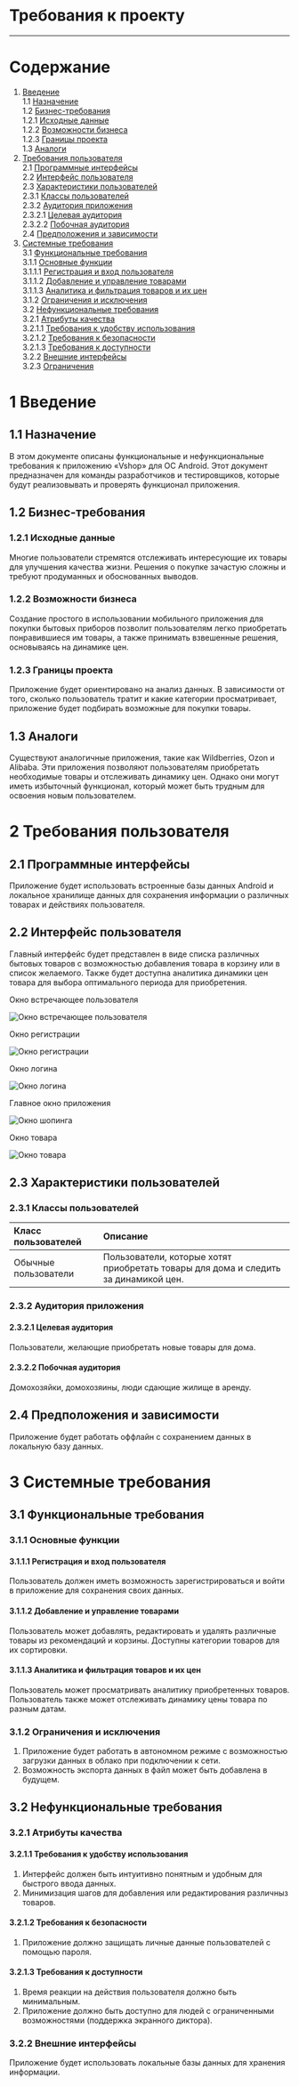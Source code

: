 # Требования к проекту

---

# Содержание
1. [Введение](#intro)  
1.1 [Назначение](#appointment)  
1.2 [Бизнес-требования](#business_requirements)  
1.2.1 [Исходные данные](#initial_data)  
1.2.2 [Возможности бизнеса](#business_opportunities)  
1.2.3 [Границы проекта](#project_boundary)  
1.3 [Аналоги](#analogues)  
2. [Требования пользователя](#user_requirements)  
2.1 [Программные интерфейсы](#software_interfaces)  
2.2 [Интерфейс пользователя](#user_interface)  
2.3 [Характеристики пользователей](#user_specifications)  
2.3.1 [Классы пользователей](#user_classes)  
2.3.2 [Аудитория приложения](#application_audience)  
2.3.2.1 [Целевая аудитория](#target_audience)  
2.3.2.2 [Побочная аудитория](#collateral_audience)  
2.4 [Предположения и зависимости](#assumptions_and_dependencies)  
3. [Системные требования](#system_requirements)  
3.1 [Функциональные требования](#functional_requirements)  
3.1.1 [Основные функции](#main_functions)  
3.1.1.1 [Регистрация и вход пользователя](#user_registration_login)  
3.1.1.2 [Добавление и управление товарами](#manage_product)  
3.1.1.3 [Аналитика и фильтрация товаров и их цен](#product_analytics)  
3.1.2 [Ограничения и исключения](#restrictions_and_exclusions)  
3.2 [Нефункциональные требования](#non-functional_requirements)  
3.2.1 [Атрибуты качества](#quality_attributes)  
3.2.1.1 [Требования к удобству использования](#requirements_for_ease_of_use)    
3.2.1.2 [Требования к безопасности](#security_requirements)  
3.2.1.3 [Требования к доступности](#access_requirements)  
3.2.2 [Внешние интерфейсы](#external_interfaces)  
3.2.3 [Ограничения](#restrictions)  

<a name="intro"/>

# 1 Введение

<a name="appointment"/>

## 1.1 Назначение
В этом документе описаны функциональные и нефункциональные требования к приложению «Vshop» для ОС Android. Этот документ предназначен для команды разработчиков и тестировщиков, которые будут реализовывать и проверять функционал приложения.

<a name="business_requirements"/>

## 1.2 Бизнес-требования

<a name="initial_data"/>

### 1.2.1 Исходные данные
Многие пользователи стремятся отслеживать интересующие их товары для улучшения качества жизни. Решения о покупке зачастую сложны и требуют продуманных и обоснованных выводов.

<a name="business_opportunities"/>

### 1.2.2 Возможности бизнеса
Создание простого в использовании мобильного приложения для покупки бытовых приборов позволит пользователям легко приобретать понравившиеся им товары, а также принимать взвешенные решения, основываясь на динамике цен.

<a name="project_boundary"/>

### 1.2.3 Границы проекта
Приложение будет ориентировано на анализ данных. В зависимости от того, сколько пользователь тратит и какие категории просматривает, приложение будет подбирать возможные для покупки товары.

<a name="analogues"/>

## 1.3 Аналоги
Существуют аналогичные приложения, такие как Wildberries, Ozon и Alibaba. Эти приложения позволяют пользователям приобретать необходимые товары и отслеживать динамику цен. Однако они могут иметь избыточный функционал, который может быть трудным для освоения новым пользователем.

<a name="user_requirements"/>

# 2 Требования пользователя

<a name="software_interfaces"/>

## 2.1 Программные интерфейсы
Приложение будет использовать встроенные базы данных Android и локальное хранилище данных для сохранения информации о различных товарах и действиях пользователя.

<a name="user_interface"/>

## 2.2 Интерфейс пользователя
Главный интерфейс будет представлен в виде списка различных бытовых товаров с возможностью добавления товара в корзину или в список желаемого. Также будет доступна аналитика динамики цен товара для выбора оптимального периода для приобретения.

Окно встречающее пользователя 

![Окно встречающее пользователя](https://github.com/vladmoiseev/Vshop/blob/master/Mockups/Main.png)

Окно регистрации

![Окно регистрации](https://github.com/vladmoiseev/Vshop/blob/master/Mockups/Register.png)

Окно логина

![Окно логина](https://github.com/vladmoiseev/Vshop/blob/master/Mockups/Login.png)

Главное окно приложения

![Окно шопинга](https://github.com/vladmoiseev/Vshop/blob/master/Mockups/Shopping.png)

Окно товара

![Окно товара](https://github.com/vladmoiseev/Vshop/blob/master/Mockups/ProductPage.png)

<a name="user_specifications"/>

## 2.3 Характеристики пользователей

<a name="user_classes"/>

### 2.3.1 Классы пользователей
| Класс пользователей | Описание |
|:---|:---|
| Обычные пользователи | Пользователи, которые хотят приобретать товары для дома и следить за динамикой цен. |

<a name="application_audience"/>

### 2.3.2 Аудитория приложения

<a name="target_audience"/>

#### 2.3.2.1 Целевая аудитория
Пользователи, желающие приобретать новые товары для дома.

<a name="collateral_audience"/>

#### 2.3.2.2 Побочная аудитория
Домохозяйки, домохозяины, люди сдающие жилище в аренду.

<a name="assumptions_and_dependencies"/>

## 2.4 Предположения и зависимости
Приложение будет работать оффлайн с сохранением данных в локальную базу данных.

<a name="system_requirements"/>

# 3 Системные требования

<a name="functional_requirements"/>

## 3.1 Функциональные требования

<a name="main_functions"/>

### 3.1.1 Основные функции

<a name="user_registration_login"/>

#### 3.1.1.1 Регистрация и вход пользователя
Пользователь должен иметь возможность зарегистрироваться и войти в приложение для сохранения своих данных.

<a name="manage_product"/>

#### 3.1.1.2 Добавление и управление товарами
Пользователь может добавлять, редактировать и удалять различные товары из рекомендаций и корзины. Доступны категории товаров для их сортировки.

<a name="product_analytics"/>

#### 3.1.1.3 Аналитика и фильтрация товаров и их цен
Пользователь может просматривать аналитику приобретенных товаров. Пользователь также может отслеживать динамику цены товара по разным датам.

<a name="restrictions_and_exclusions"/>

### 3.1.2 Ограничения и исключения
1. Приложение будет работать в автономном режиме с возможностью загрузки данных в облако при подключении к сети.
2. Возможность экспорта данных в файл может быть добавлена в будущем.

<a name="non-functional_requirements"/>

## 3.2 Нефункциональные требования

<a name="quality_attributes"/>

### 3.2.1 Атрибуты качества

<a name="requirements_for_ease_of_use"/>

#### 3.2.1.1 Требования к удобству использования
1. Интерфейс должен быть интуитивно понятным и удобным для быстрого ввода данных.
2. Минимизация шагов для добавления или редактирования различныз товаров.

<a name="security_requirements"/>

#### 3.2.1.2 Требования к безопасности
1. Приложение должно защищать личные данные пользователей с помощью пароля.

<a name="access_requirements"/>

#### 3.2.1.3 Требования к доступности
1. Время реакции на действия пользователя должно быть минимальным.
2. Приложение должно быть доступно для людей с ограниченными возможностями (поддержка экранного диктора).

<a name="external_interfaces"/>

### 3.2.2 Внешние интерфейсы
Приложение будет использовать локальные базы данных для хранения информации.
